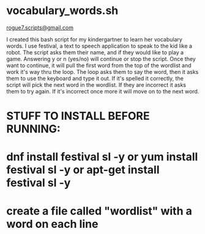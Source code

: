 # vocabulary_words.sh

rogue7.scripts@gmail.com

I created this bash script for my kindergartner to learn her vocabulary words.
I use festival, a text to speech application to speak to the kid like a robot.
The script asks them their name, and if they would like to play a game. Answering y or n (yes/no) will continue or stop the script.
Once they want to continue, it will pull the first word from the top of the wordlist and work it's way thru the loop. The loop asks them to say the word, then it asks them to use the keyboard and type it out.
If it's spelled it correctly, the script will pick the next word in the wordlist. If they are incorrect it asks them to try again. If it's incorrect once more it will move on to the next word.

# STUFF TO INSTALL BEFORE RUNNING:
# dnf install festival sl -y or yum install festival sl -y or apt-get install festival sl -y
# create a file called "wordlist" with a word on each line
